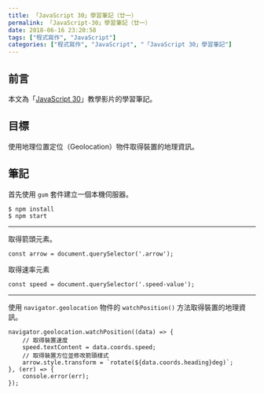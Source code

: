 ```yaml
---
title: 「JavaScript 30」學習筆記（廿一）
permalink: 「JavaScript-30」學習筆記（廿一）
date: 2018-06-16 23:20:58
tags: ["程式寫作", "JavaScript"]
categories: ["程式寫作", "JavaScript", "「JavaScript 30」學習筆記"]
---
```


## 前言
本文為「[JavaScript 30](https://javascript30.com/)」教學影片的學習筆記。

## 目標
使用地理位置定位（Geolocation）物件取得裝置的地理資訊。

## 筆記
首先使用 `gum` 套件建立一個本機伺服器。
```
$ npm install
$ npm start
```
---
取得箭頭元素。
```JS
const arrow = document.querySelector('.arrow');
```
取得速率元素
```JS
const speed = document.querySelector('.speed-value');
```
---
使用 `navigator.geolocation` 物件的 `watchPosition()` 方法取得裝置的地理資訊。
```JS
navigator.geolocation.watchPosition((data) => {
    // 取得裝置速度
    speed.textContent = data.coords.speed;
    // 取得裝置方位並修改箭頭樣式
    arrow.style.transform = `rotate(${data.coords.heading}deg)`;
}, (err) => {
    console.error(err);
});
```